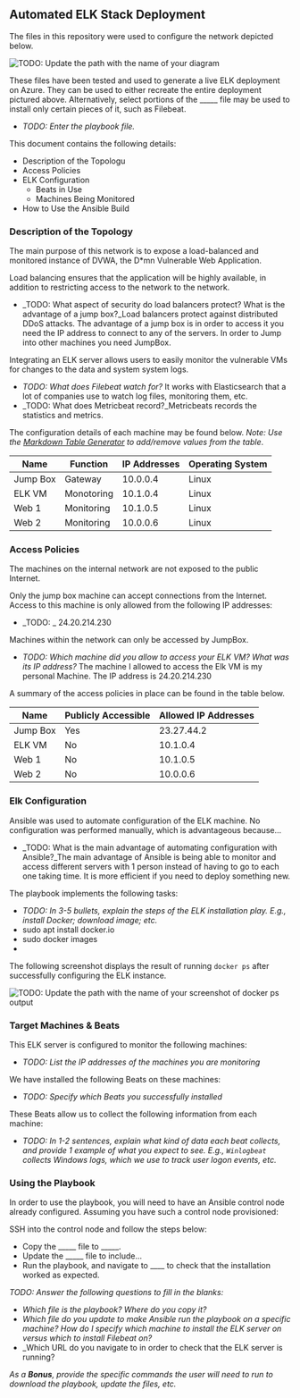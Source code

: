 ## Automated ELK Stack Deployment

The files in this repository were used to configure the network depicted below.

![TODO: Update the path with the name of your diagram](Images/diagram_filename.png)

These files have been tested and used to generate a live ELK deployment on Azure. They can be used to either recreate the entire deployment pictured above. Alternatively, select portions of the _____ file may be used to install only certain pieces of it, such as Filebeat.

  - _TODO: Enter the playbook file._

This document contains the following details:
- Description of the Topologu
- Access Policies
- ELK Configuration
  - Beats in Use
  - Machines Being Monitored
- How to Use the Ansible Build


### Description of the Topology

The main purpose of this network is to expose a load-balanced and monitored instance of DVWA, the D*mn Vulnerable Web Application.

Load balancing ensures that the application will be highly available, in addition to restricting access to the network to the network.
- _TODO: What aspect of security do load balancers protect? What is the advantage of a jump box?_Load balancers protect against distributed DDoS attacks. The advantage of a jump box is in order to access it you need the IP address to connect to any of the servers. In order to Jump into other machines you need JumpBox.

Integrating an ELK server allows users to easily monitor the vulnerable VMs for changes to the data and system system logs.
- _TODO: What does Filebeat watch for?_ It works with Elasticsearch that a lot of companies use to watch log files, monitoring them, etc.
- _TODO: What does Metricbeat record?_Metricbeats records the statistics and metrics.

The configuration details of each machine may be found below.
_Note: Use the [Markdown Table Generator](http://www.tablesgenerator.com/markdown_tables) to add/remove values from the table_.

| Name     | Function   | IP Addresses | Operating System |
|----------|------------|--------------|------------------|
| Jump Box | Gateway    | 10.0.0.4     | Linux            |
| ELK VM   | Monotoring | 10.1.0.4     | Linux            |
| Web 1    | Monitoring | 10.1.0.5     | Linux            |
| Web 2    | Monitoring | 10.0.0.6     | Linux            |
### Access Policies

The machines on the internal network are not exposed to the public Internet. 

Only the jump box machine can accept connections from the Internet. Access to this machine is only allowed from the following IP addresses:
- _TODO: _ 24.20.214.230

Machines within the network can only be accessed by JumpBox.
- _TODO: Which machine did you allow to access your ELK VM? What was its IP address?_ The machine I allowed to access the Elk VM is my personal Machine. The IP address is  24.20.214.230

A summary of the access policies in place can be found in the table below.

| Name     | Publicly Accessible | Allowed IP Addresses |
|----------|---------------------|----------------------|
| Jump Box | Yes                 | 23.27.44.2           |
| ELK VM   | No                  | 10.1.0.4             |
| Web 1    | No                  | 10.1.0.5             |
| Web 2    | No                  | 10.0.0.6             |

### Elk Configuration

Ansible was used to automate configuration of the ELK machine. No configuration was performed manually, which is advantageous because...
- _TODO: What is the main advantage of automating configuration with Ansible?_The main advantage of Ansible is being able to monitor and access different servers with 1 person instead of having to go to each one taking time. It is more efficient if you need to deploy something new.

The playbook implements the following tasks:
- _TODO: In 3-5 bullets, explain the steps of the ELK installation play. E.g., install Docker; download image; etc._
- sudo apt install docker.io
- sudo docker images
-  

The following screenshot displays the result of running `docker ps` after successfully configuring the ELK instance.

![TODO: Update the path with the name of your screenshot of docker ps output](Images/docker_ps_output.png)

### Target Machines & Beats
This ELK server is configured to monitor the following machines:
- _TODO: List the IP addresses of the machines you are monitoring_

We have installed the following Beats on these machines:
- _TODO: Specify which Beats you successfully installed_

These Beats allow us to collect the following information from each machine:
- _TODO: In 1-2 sentences, explain what kind of data each beat collects, and provide 1 example of what you expect to see. E.g., `Winlogbeat` collects Windows logs, which we use to track user logon events, etc._

### Using the Playbook
In order to use the playbook, you will need to have an Ansible control node already configured. Assuming you have such a control node provisioned: 

SSH into the control node and follow the steps below:
- Copy the _____ file to _____.
- Update the _____ file to include...
- Run the playbook, and navigate to ____ to check that the installation worked as expected.

_TODO: Answer the following questions to fill in the blanks:_
- _Which file is the playbook? Where do you copy it?_
- _Which file do you update to make Ansible run the playbook on a specific machine? How do I specify which machine to install the ELK server on versus which to install Filebeat on?_
- _Which URL do you navigate to in order to check that the ELK server is running?

_As a **Bonus**, provide the specific commands the user will need to run to download the playbook, update the files, etc._